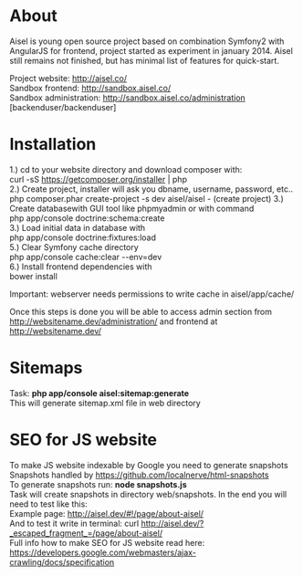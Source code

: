 About
========================

Aisel is young open source project based on combination Symfony2 with AngularJS for frontend, project started as experiment in january 2014.
Aisel still remains not finished, but has minimal list of features for quick-start.<br/>

Project website: http://aisel.co/<br/>
Sandbox frontend: http://sandbox.aisel.co/<br/>
Sandbox administration: http://sandbox.aisel.co/administration [backenduser/backenduser]

Installation
========================

1.) cd to your website directory and download composer with:  <br/>
curl -sS https://getcomposer.org/installer | php<br/>
2.) Create project, installer will ask you dbname, username, password, etc.. <br/>
php composer.phar create-project -s dev aisel/aisel - (create project)
3.) Create databasewith GUI tool like phpmyadmin or with command<br/>
php app/console doctrine:schema:create<br/>
3.) Load initial data in database with<br/>
php app/console doctrine:fixtures:load<br/>
5.) Clear Symfony cache directory<br/>
php app/console cache:clear --env=dev<br/>
6.) Install frontend dependencies with<br/>
bower install<br/>

Important: webserver needs permissions to write cache in aisel/app/cache/<br/>

Once this steps is done you will be able to access admin section from http://websitename.dev/administration/
and frontend at http://websitename.dev/

Sitemaps
========================
Task: <b>php app/console aisel:sitemap:generate</b><br/>
This will generate sitemap.xml file in web directory<br/>

SEO for JS website
========================
To make JS website indexable by Google you need to generate snapshots
Snapshots handled by https://github.com/localnerve/html-snapshots<br/>
To generate snapshots run: <b>node snapshots.js</b><br/>
Task will create snapshots in directory web/snapshots. In the end you will need to test like this:<br/>
Example page: http://aisel.dev/#!/page/about-aisel/<br/>
And to test it write in terminal: curl http://aisel.dev/?_escaped_fragment_=/page/about-aisel/<br/>
Full info how to make SEO for JS website read here: https://developers.google.com/webmasters/ajax-crawling/docs/specification


